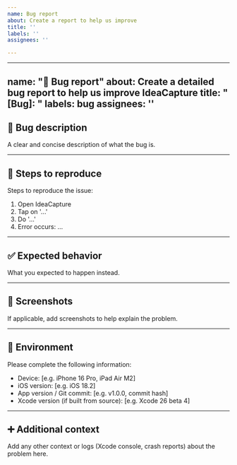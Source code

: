 ```yaml
---
name: Bug report
about: Create a report to help us improve
title: ''
labels: ''
assignees: ''

---
```


---
name: "🐞 Bug report"
about: Create a detailed bug report to help us improve IdeaCapture
title: "[Bug]: "
labels: bug
assignees: ''
---

## 📝 Bug description
A clear and concise description of what the bug is.

---

## 🔄 Steps to reproduce
Steps to reproduce the issue:
1. Open IdeaCapture
2. Tap on '...'
3. Do '...'
4. Error occurs: ...

---

## ✅ Expected behavior
What you expected to happen instead.

---

## 📸 Screenshots
If applicable, add screenshots to help explain the problem.

---

## 📱 Environment
Please complete the following information:
- Device: [e.g. iPhone 16 Pro, iPad Air M2]
- iOS version: [e.g. iOS 18.2]
- App version / Git commit: [e.g. v1.0.0, commit hash]
- Xcode version (if built from source): [e.g. Xcode 26 beta 4]

---

## ➕ Additional context
Add any other context or logs (Xcode console, crash reports) about the problem here.
